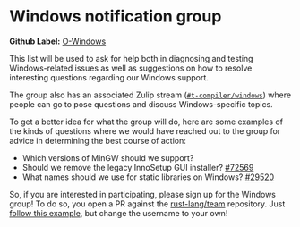 # Windows notification group

**Github Label:** [O-Windows]

[O-Windows]: https://github.com/rust-lang/rust/labels/O-Windows

This list will be used to ask for help both in diagnosing and testing
Windows-related issues as well as suggestions on how to resolve
interesting questions regarding our Windows support.

The group also has an associated Zulip stream ([`#t-compiler/windows`])
where people can go to pose questions and discuss Windows-specific
topics.

To get a better idea for what the group will do, here are some
examples of the kinds of questions where we would have reached out to
the group for advice in determining the best course of action:

* Which versions of MinGW should we support?
* Should we remove the legacy InnoSetup GUI installer? [#72569]
* What names should we use for static libraries on Windows? [#29520]

So, if you are interested in participating, please sign up for the
Windows group! To do so, you open a PR against the [rust-lang/team]
repository. Just [follow this example][eg], but change the username to
your own!

[`#t-compiler/windows`]: https://rust-lang.zulipchat.com/#streams/242869/t-compiler.2Fwindows
[rust-lang/team]: https://github.com/rust-lang/team
[eg]: https://github.com/rust-lang/team/pull/348/
[#72569]: https://github.com/rust-lang/rust/pull/72569
[#29520]: https://github.com/rust-lang/rust/pull/29520
